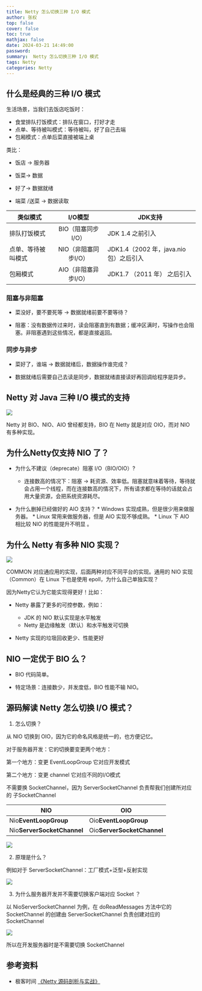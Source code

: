 ```yaml
---
title: Netty 怎么切换三种 I/O 模式
author: 张权
top: false
cover: false
toc: true
mathjax: false
date: 2024-03-21 14:49:00
password:
summary:  Netty 怎么切换三种 I/O 模式
tags: Netty
categories: Netty
---
```


## 什么是经典的三种 I/O 模式

生活场景，当我们去饭店吃饭时：

*   食堂排队打饭模式：排队在窗口，打好才走
*   点单、等待被叫模式：等待被叫，好了自己去端
*   包厢模式：点单后菜直接被端上桌

类比：

*   饭店 -> 服务器

*   饭菜-> 数据

*   好了-> 数据就绪

*   端菜 /送菜 -> 数据读取

| 类似模式           |       I/O模型        | JDK支持                                |
| ------------------ | :------------------: | -------------------------------------- |
| 排队打饭模式       |  BIO（阻塞同步I/O）  | JDK 1.4 之前引入                       |
| 点单、等待被叫模式 | NIO（非阻塞同步I/O） | JDK1.4（2002 年，java.nio 包）之后引入 |
| 包厢模式           | AIO（非阻塞异步I/O） | JDK1.7 （2011 年） 之后引入            |

### 阻塞与非阻塞

*   菜没好，要不要死等 -> 数据就绪前要不要等待？

*   阻塞：没有数据传过来时，读会阻塞直到有数据；缓冲区满时，写操作也会阻塞。非阻塞遇到这些情况，都是直接返回。

### 同步与异步

*   菜好了，谁端 -> 数据就绪后，数据操作谁完成？

*   数据就绪后需要自己去读是同步，数据就绪直接读好再回调给程序是异步。

## Netty 对 Java 三种  I/O 模式的支持

![](https://cdn.jsdelivr.net/gh/dendi875/images/PicGo/20240321114607.png)

Netty 对 BIO、NIO、AIO 曾经都支持，BIO 在 Netty 就是对应 OIO，而对 NIO 有多种实现。

## 为什么Netty仅支持 NIO 了？

*   为什么不建议（deprecate）阻塞 I/O（BIO/OIO）?
    *   连接数高的情况下：阻塞 -> 耗资源、效率低。阻塞就意味着等待，等待就会占用一个线程，而在连接数高的情况下，所有请求都在等待的话就会占用大量资源，会把系统资源耗尽。

*    为什么删掉已经做好的 AIO 支持？
    *   Windows 实现成熟，但是很少用来做服务器。
    *   Linux 常用来做服务器，但是 AIO 实现不够成熟。
    *   Linux 下 AIO 相比较 NIO 的性能提升不明显 。

## 为什么 Netty 有多种 NIO 实现？

![](https://cdn.jsdelivr.net/gh/dendi875/images/PicGo/20240321115238.png)

COMMON 对应通应用的实现，后面两种对应不同平台的实现。通用的 NIO 实现（Common）在 Linux 下也是使用 epoll，为什么自己单独实现？

因为Netty它认为它能实现得更好！比如：

*   Netty 暴露了更多的可控参数，例如：
    *   JDK 的 NIO 默认实现是水平触发 
    *   Netty 是边缘触发（默认）和水平触发可切换

*   Netty 实现的垃圾回收更少、性能更好

## NIO 一定优于 BIO 么？

*   BIO 代码简单。

*   特定场景：连接数少，并发度低，BIO 性能不输 NIO。

## 源码解读 Netty 怎么切换 I/O 模式？

1.   怎么切换？

从 NIO 切换到 OIO，因为它的命名风格是统一的，也方便记忆。

对于服务器开发：它的切换要变更两个地方：

第一个地方：变更 EventLoopGroup 它对应开发模式

第二个地方：变更 channel 它对应不同的I/O模式

不需要换 SocketChannel，因为 ServerSocketChannel 负责帮我们创建所对应的 子SocketChannel

| NIO                        | OIO                        |
| -------------------------- | -------------------------- |
| Nio**EventLoopGroup**      | Oio**EventLoopGroup**      |
| Nio**ServerSocketChannel** | Oio**ServerSocketChannel** |

![](https://cdn.jsdelivr.net/gh/dendi875/images/PicGo/20240321141823.png)

2.   原理是什么？

例如对于 ServerSocketChannel：工厂模式+泛型+反射实现

![](https://cdn.jsdelivr.net/gh/dendi875/images/PicGo/20240321142329.png)

3.   为什么服务器开发并不需要切换客户端对应 Socket ？

以 NioServerSocketChannel 为例，在 doReadMessages 方法中它的 SocketChannel 的创建由 ServerSocketChannel 负责创建对应的 SocketChannel 

![](https://cdn.jsdelivr.net/gh/dendi875/images/PicGo/20240321144003.png)

所以在开发服务器时是不需要切换 SocketChannel 

## 参考资料

*   极客时间  [《Netty 源码剖析与实战》](https://time.geekbang.org/course/intro/100036701)